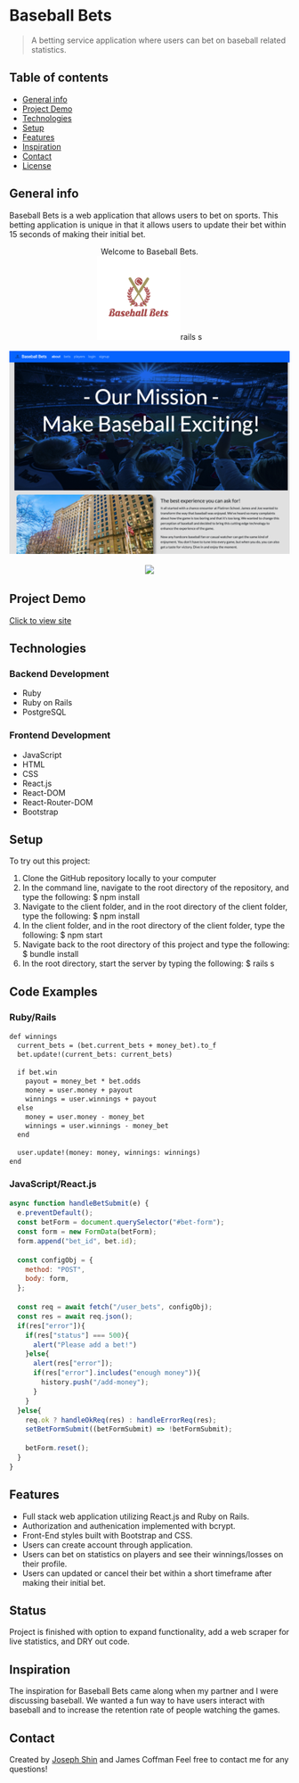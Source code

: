 # Baseball Bets
> A betting service application where users can bet on baseball related statistics.  

## Table of contents
* [General info](#general-info)
* [Project Demo](#project-demo)
* [Technologies](#technologies)
* [Setup](#setup)
* [Features](#features)
* [Inspiration](#inspiration)
* [Contact](#contact)
* [License](#license)

## General info
Baseball Bets is a web application that allows users to bet on sports. This betting application is unique in that it allows users to update their bet within 15 seconds of making their initial bet.

<div align="center">Welcome to Baseball Bets. </div>
<div align="center">
<img src="./client/public/BaseballBetsLogo2.png"alt="Logo" width="150" height="150">rails s
</div>
<br/>
<div align="center">
<kbd>
<img src="./BB_home.png">
</kbd>
</div>

<br/>
<div align="center">
<kbd>
<img src="./client/public/screen_shot.png">
</kbd>
</div>

## Project Demo 
[Click to view site](https://lit-tundra-09875.herokuapp.com/about)

## Technologies
### Backend Development 
* Ruby
* Ruby on Rails
* PostgreSQL

### Frontend Development 
* JavaScript
* HTML
* CSS
* React.js
* React-DOM
* React-Router-DOM
* Bootstrap

## Setup
To try out this project: 
1. Clone the GitHub repository locally to your computer
1. In the command line, navigate to the root directory of the repository, and type the following: 
  $ npm install 
1. Navigate to the client folder, and in the root directory of the client folder, type the following: 
  $ npm install 
1. In the client folder, and in the root directory of the client folder, type the following: 
  $ npm start
1. Navigate back to the root directory of this project and type the following: 
  $ bundle install
1. In the root directory, start the server by typing the following: 
  $ rails s

## Code Examples
### Ruby/Rails
```Rails
def winnings
  current_bets = (bet.current_bets + money_bet).to_f
  bet.update!(current_bets: current_bets)

  if bet.win
    payout = money_bet * bet.odds
    money = user.money + payout
    winnings = user.winnings + payout
  else
    money = user.money - money_bet
    winnings = user.winnings - money_bet
  end

  user.update!(money: money, winnings: winnings)
end
```

### JavaScript/React.js 
```React.js
async function handleBetSubmit(e) {
  e.preventDefault();
  const betForm = document.querySelector("#bet-form");
  const form = new FormData(betForm);
  form.append("bet_id", bet.id);

  const configObj = {
    method: "POST",
    body: form,
  };

  const req = await fetch("/user_bets", configObj);
  const res = await req.json();
  if(res["error"]){
    if(res["status"] === 500){
      alert("Please add a bet!")
    }else{
      alert(res["error"]);
      if(res["error"].includes("enough money")){
        history.push("/add-money");
      }
    }
  }else{
    req.ok ? handleOkReq(res) : handleErrorReq(res);
    setBetFormSubmit((betFormSubmit) => !betFormSubmit);

    betForm.reset();
  }
}
```


## Features
* Full stack web application utilizing React.js and Ruby on Rails.
* Authorization and authenication implemented with bcrypt.
* Front-End styles built with Bootstrap and CSS.
* Users can create account through application. 
* Users can bet on statistics on players and see their winnings/losses on their profile.
* Users can updated or cancel their bet within a short timeframe after making their initial bet.

## Status
Project is finished with option to expand functionality, add a web scraper for live statistics, and DRY out code.

## Inspiration
The inspiration for Baseball Bets came along when my partner and I were discussing baseball. We wanted a fun way to have users interact with baseball and to increase the retention rate of people watching the games.

## Contact
Created by [Joseph Shin](https://www.linkedin.com/in/joseph-sw-shin/) and James Coffman
Feel free to contact me for any questions! 
